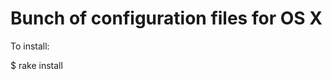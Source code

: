 Bunch of configuration files for OS X
=====================================

To install:

$ rake install
